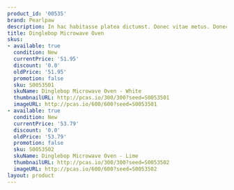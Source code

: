 ```yaml
---
product_id: '00535'
brand: Pearlpaw
description: In hac habitasse platea dictumst. Donec vitae metus. Donec turpis.
title: Dinglebop Microwave Oven
skus:
- available: true
  condition: New
  currentPrice: '51.95'
  discount: '0.0'
  oldPrice: '51.95'
  promotion: false
  sku: S0053501
  skuName: Dinglebop Microwave Oven - White
  thumbnailURL: http://pcas.io/300/300?seed=S0053501
  imageURL: http://pcas.io/600/600?seed=S0053501
- available: true
  condition: New
  currentPrice: '53.79'
  discount: '0.0'
  oldPrice: '53.79'
  promotion: false
  sku: S0053502
  skuName: Dinglebop Microwave Oven - Lime
  thumbnailURL: http://pcas.io/300/300?seed=S0053502
  imageURL: http://pcas.io/600/600?seed=S0053502
layout: product
---
```

